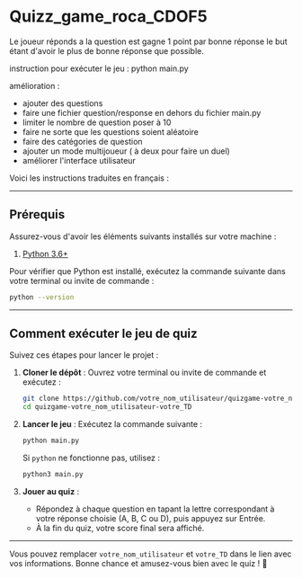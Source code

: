 # Quizz_game_roca_CDOF5
Le joueur réponds a la question est gagne 1 point par bonne réponse le but étant d'avoir le plus de bonne réponse que possible.

instruction pour exécuter le jeu :
python main.py

amélioration :
- ajouter des questions
- faire une fichier question/response en dehors du fichier main.py
- limiter le nombre de question poser à 10
- faire ne sorte que les questions soient aléatoire
- faire des catégories de question
- ajouter un mode multijoueur ( à deux pour faire un duel)
- améliorer l'interface utilisateur


Voici les instructions traduites en français : 

---

## Prérequis

Assurez-vous d'avoir les éléments suivants installés sur votre machine :  
1. [Python 3.6+](https://www.python.org/downloads/)

Pour vérifier que Python est installé, exécutez la commande suivante dans votre terminal ou invite de commande :  
```bash
python --version
```

---

## Comment exécuter le jeu de quiz  
Suivez ces étapes pour lancer le projet :  

1. **Cloner le dépôt** : Ouvrez votre terminal ou invite de commande et exécutez :  
   ```bash
   git clone https://github.com/votre_nom_utilisateur/quizgame-votre_nom_utilisateur-votre_TD.git
   cd quizgame-votre_nom_utilisateur-votre_TD
   ```

2. **Lancer le jeu** : Exécutez la commande suivante :  
   ```bash
   python main.py
   ```  
   Si `python` ne fonctionne pas, utilisez :  
   ```bash
   python3 main.py
   ```

3. **Jouer au quiz** :  
   - Répondez à chaque question en tapant la lettre correspondant à votre réponse choisie (A, B, C ou D), puis appuyez sur Entrée.  
   - À la fin du quiz, votre score final sera affiché.  

---

Vous pouvez remplacer `votre_nom_utilisateur` et `votre_TD` dans le lien avec vos informations. Bonne chance et amusez-vous bien avec le quiz ! 🎉
